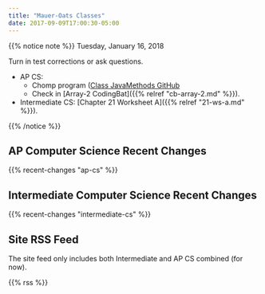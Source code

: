 ```yaml
---
title: "Mauer-Oats Classes"
date: 2017-09-09T17:00:30-05:00
---
```


{{% notice note %}}
Tuesday, January 16, 2018

Turn in test corrections or ask questions.

* AP CS: 
    - Chomp program ([Class JavaMethods GitHub](https://github.com/2017-2018-wy-ap-cs/java-rotary-phone.git)
    - Check in [Array-2 CodingBat]({{% relref "cb-array-2.md" %}}).
* Intermediate CS: [Chapter 21 Worksheet A]({{% relref "21-ws-a.md" %}}).

{{% /notice %}}

## AP Computer Science Recent Changes

{{% recent-changes "ap-cs" %}}

## Intermediate Computer Science Recent Changes

{{% recent-changes "intermediate-cs" %}}

## Site RSS Feed

The site feed only includes both Intermediate and AP CS combined (for now).

{{% rss %}}
